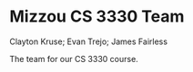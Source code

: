 # Mizzou CS 3330 Team

Clayton Kruse; Evan Trejo; James Fairless

The team for our CS 3330 course.

